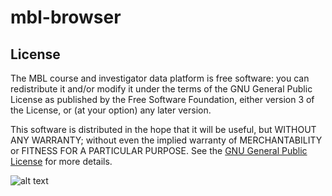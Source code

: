 # mbl-browser

License
-------
The MBL course and investigator data platform is free software: you 
can redistribute it and/or modify it under the terms of the GNU General 
Public License as published by the Free Software Foundation, either 
version 3 of the License, or (at your option) any later version.

This software is distributed in the hope that it will be useful,
but WITHOUT ANY WARRANTY; without even the implied warranty of
MERCHANTABILITY or FITNESS FOR A PARTICULAR PURPOSE.  See the
[GNU General Public License](http://www.gnu.org/licenses/) for more details.

![alt text](http://www.gnu.org/graphics/gplv3-127x51.png "GNU GPL 3")
